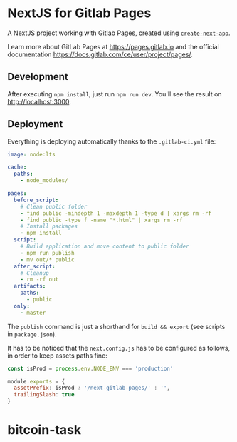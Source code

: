 # NextJS for Gitlab Pages

A NextJS project working with Gitlab Pages, created using [`create-next-app`](https://github.com/vercel/next.js/tree/canary/packages/create-next-app).

Learn more about GitLab Pages at https://pages.gitlab.io and the official
documentation https://docs.gitlab.com/ce/user/project/pages/.

## Development
After executing `npm install`, just run `npm run dev`. You'll see the result on [http://localhost:3000](http://localhost:3000).

## Deployment
Everything is deploying automatically thanks to the `.gitlab-ci.yml` file:

```yml
image: node:lts

cache:
  paths:
    - node_modules/

pages:
  before_script:
    # Clean public folder
    - find public -mindepth 1 -maxdepth 1 -type d | xargs rm -rf
    - find public -type f -name "*.html" | xargs rm -rf
    # Install packages
    - npm install
  script:
    # Build application and move content to public folder
    - npm run publish
    - mv out/* public
  after_script:
    # Cleanup
    - rm -rf out
  artifacts:
    paths:
      - public
  only:
    - master
```

The `publish` command is just a shorthand for `build && export` (see scripts in `package.json`).

It has to be noticed that the `next.config.js` has to be configured as follows, in order to keep assets paths fine:

```javascript
const isProd = process.env.NODE_ENV === 'production'

module.exports = {
  assetPrefix: isProd ? '/next-gitlab-pages/' : '',
  trailingSlash: true
}
```
# bitcoin-task
